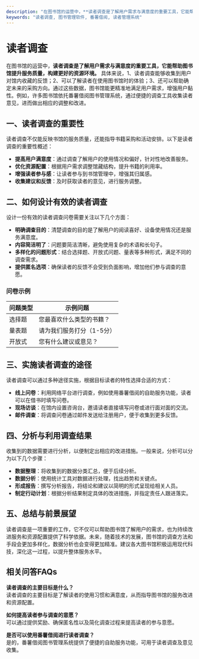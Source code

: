 ```yaml
---
description: "在图书馆的运营中，**读者调查是了解用户需求与满意度的重要工具，它能帮助图书馆提升服务质量，构建更好的资源环境。** 具体来说，1、读者调查能够收集到用户对馆内收藏的反馈；2、可以了解读者在使用图书馆时的体验；3、还可以帮助确定未来的采购方向。通过这些数据，图书馆能更精准地满足用户需求，增强用户黏性。例如，许多图书馆依托番薯借阅图书管理系统，通过便捷的调查工具收集读者意见，进而做出相应的调整和改进。"
keywords: "读者调查, 图书管理软件, 番薯借阅, 读者管理系统"
---
```

# 读者调查

在图书馆的运营中，**读者调查是了解用户需求与满意度的重要工具，它能帮助图书馆提升服务质量，构建更好的资源环境。** 具体来说，1、读者调查能够收集到用户对馆内收藏的反馈；2、可以了解读者在使用图书馆时的体验；3、还可以帮助确定未来的采购方向。通过这些数据，图书馆能更精准地满足用户需求，增强用户黏性。例如，许多图书馆依托番薯借阅图书管理系统，通过便捷的调查工具收集读者意见，进而做出相应的调整和改进。

## 一、读者调查的重要性

读者调查不仅能反映书馆的服务质量，还能指导书籍采购和活动安排。以下是读者调查的重要性概述：

- **提高用户满意度**：通过调查了解用户的使用情况和偏好，针对性地改善服务。
- **优化资源配置**：根据用户需求调整馆藏结构，提升书籍的利用率。
- **增强读者参与感**：让读者参与到书馆管理中，增强其归属感。
- **收集建议和反馈**：及时获取读者的意见，进行服务调整。

## 二、如何设计有效的读者调查

设计一份有效的读者调查问卷需要关注以下几个方面：

- **明确调查目的**：清楚调查的目的是了解用户的阅读喜好、设备使用情况还是服务满意度。
- **内容简洁明了**：问题要简洁清晰，避免使用复杂的术语和长句子。
- **多样化的问题形式**：结合选择题、开放式问题、量表等多种形式，满足不同的调查需求。
- **提供匿名选项**：确保读者的反馈不会受到负面影响，增加他们参与调查的意愿。

### 问卷示例

| 问题类型 | 示例问题                       |
|----------|------------------------------|
| 选择题   | 您最喜欢什么类型的书籍？     |
| 量表题   | 请为我们服务打分（1-5分）    |
| 开放式   | 您有什么建议或意见？         |

## 三、实施读者调查的途径

读者调查可以通过多种途径实施，根据目标读者的特性选择合适的方式：

- **线上问卷**：利用网络平台进行调查，例如使用番薯借阅的自助服务功能，读者可以在借书时填写问卷。
- **现场访谈**：在馆内设置咨询台，邀请读者直接填写问卷或进行面对面的交流。
- **邮件调查**：将调查问卷通过邮件发送给注册用户，便于收集到更多反馈。

## 四、分析与利用调查结果

收集到的数据需要进行分析，以便制定出相应的改进措施。一般来说，分析可以分为以下几个步骤：

- **数据整理**：将收集到的数据分类汇总，便于后续分析。
- **数据分析**：使用统计工具对数据进行处理，找出趋势和关键点。
- **形成报告**：撰写分析报告，将结论和建议以简明的形式呈现给相关人员。
- **制定行动计划**：根据分析结果制定具体的改进措施，并指定责任人跟进落实。

## 五、总结与前景展望

读者调查是一项重要的工作，它不仅可以帮助图书馆了解用户的需求，也为持续改进服务和资源配置提供了科学依据。未来，随着技术的发展，图书馆的调查方法和手段会更加多样化，数据分析也会变得更加精准。建议各大图书馆积极运用现代科技，深化这一过程，以提升整体服务水平。

## 相关问答FAQs

**读者调查的主要目标是什么？**  
读者调查的主要目标是了解读者的使用习惯和满意度，从而指导图书馆的服务改进和资源配置。

**如何提高读者参与调查的意愿？**  
可以通过提供奖励、确保匿名性以及简化调查过程来提高读者的参与意愿。

**是否可以使用番薯借阅进行读者调查？**  
是的，番薯借阅图书管理系统提供了便捷的自助服务功能，可用于读者调查及意见收集。
